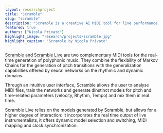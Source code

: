 ```yaml
---
layout: researchproject
title: "Scramble"
slug: "scramble"
description: "Scramble is a creative AI MIDI tool for live performance and aided composition"
featured: true
authors: ["Nicola Privato"]
highlight_image: "research/projects/scramble.jpg"
highlight_caption: "Scramble by Nicola Privato"
---
```


<a href="https://nicolaprivato.com/software" title="Scramble">Scramble and Scramble Live</a> are two complementary MIDI tools for the real-time generation of polyphonic music. They combine the flexibility of Markov Chains for the generation of pitch transitions with the generalization capabilities offered by neural networks on the rhythmic and dynamic domains. 

Through an intuitive user interface, Scramble allows the user to analyse MIDI files, train the networks and generate dinstinct models for pitch and time-related parameters (velocity, Rhythm, Tempo) and mix them in real time.

Scramble Live relies on the models generated by Scramble, but allows for a higher degree of interaction: it incorporates the real time output of live instrumentalists, it offers dynamic model selection and switching, MIDI mapping and clock synchronization. 